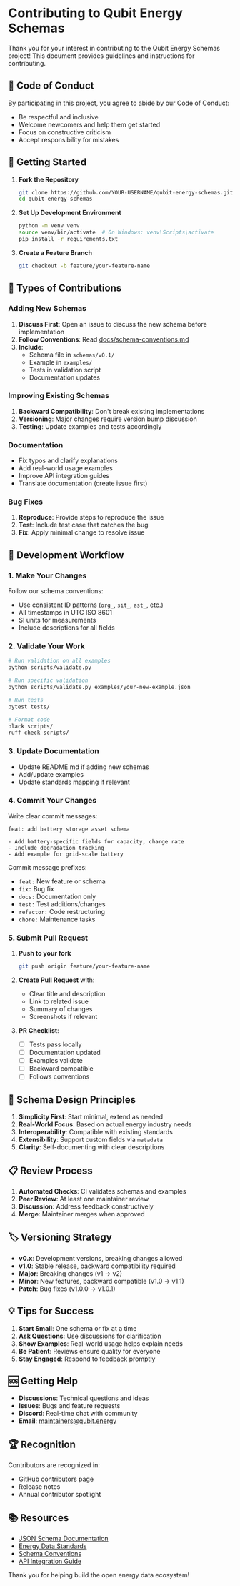 # Contributing to Qubit Energy Schemas

Thank you for your interest in contributing to the Qubit Energy Schemas project! This document provides guidelines and instructions for contributing.

## 🤝 Code of Conduct

By participating in this project, you agree to abide by our Code of Conduct:
- Be respectful and inclusive
- Welcome newcomers and help them get started
- Focus on constructive criticism
- Accept responsibility for mistakes

## 🚀 Getting Started

1. **Fork the Repository**
   ```bash
   git clone https://github.com/YOUR-USERNAME/qubit-energy-schemas.git
   cd qubit-energy-schemas
   ```

2. **Set Up Development Environment**
   ```bash
   python -m venv venv
   source venv/bin/activate  # On Windows: venv\Scripts\activate
   pip install -r requirements.txt
   ```

3. **Create a Feature Branch**
   ```bash
   git checkout -b feature/your-feature-name
   ```

## 📝 Types of Contributions

### Adding New Schemas

1. **Discuss First**: Open an issue to discuss the new schema before implementation
2. **Follow Conventions**: Read [docs/schema-conventions.md](docs/schema-conventions.md)
3. **Include**:
   - Schema file in `schemas/v0.1/`
   - Example in `examples/`
   - Tests in validation script
   - Documentation updates

### Improving Existing Schemas

1. **Backward Compatibility**: Don't break existing implementations
2. **Versioning**: Major changes require version bump discussion
3. **Testing**: Update examples and tests accordingly

### Documentation

- Fix typos and clarify explanations
- Add real-world usage examples
- Improve API integration guides
- Translate documentation (create issue first)

### Bug Fixes

1. **Reproduce**: Provide steps to reproduce the issue
2. **Test**: Include test case that catches the bug
3. **Fix**: Apply minimal change to resolve issue

## 🔧 Development Workflow

### 1. Make Your Changes

Follow our schema conventions:
- Use consistent ID patterns (`org_`, `sit_`, `ast_`, etc.)
- All timestamps in UTC ISO 8601
- SI units for measurements
- Include descriptions for all fields

### 2. Validate Your Work

```bash
# Run validation on all examples
python scripts/validate.py

# Run specific validation
python scripts/validate.py examples/your-new-example.json

# Run tests
pytest tests/

# Format code
black scripts/
ruff check scripts/
```

### 3. Update Documentation

- Update README.md if adding new schemas
- Add/update examples
- Update standards mapping if relevant

### 4. Commit Your Changes

Write clear commit messages:
```
feat: add battery storage asset schema

- Add battery-specific fields for capacity, charge rate
- Include degradation tracking
- Add example for grid-scale battery
```

Commit message prefixes:
- `feat:` New feature or schema
- `fix:` Bug fix
- `docs:` Documentation only
- `test:` Test additions/changes
- `refactor:` Code restructuring
- `chore:` Maintenance tasks

### 5. Submit Pull Request

1. **Push to your fork**
   ```bash
   git push origin feature/your-feature-name
   ```

2. **Create Pull Request** with:
   - Clear title and description
   - Link to related issue
   - Summary of changes
   - Screenshots if relevant

3. **PR Checklist**:
   - [ ] Tests pass locally
   - [ ] Documentation updated
   - [ ] Examples validate
   - [ ] Backward compatible
   - [ ] Follows conventions

## 🎯 Schema Design Principles

1. **Simplicity First**: Start minimal, extend as needed
2. **Real-World Focus**: Based on actual energy industry needs
3. **Interoperability**: Compatible with existing standards
4. **Extensibility**: Support custom fields via `metadata`
5. **Clarity**: Self-documenting with clear descriptions

## 📋 Review Process

1. **Automated Checks**: CI validates schemas and examples
2. **Peer Review**: At least one maintainer review
3. **Discussion**: Address feedback constructively
4. **Merge**: Maintainer merges when approved

## 🏷️ Versioning Strategy

- **v0.x**: Development versions, breaking changes allowed
- **v1.0**: Stable release, backward compatibility required
- **Major**: Breaking changes (v1 → v2)
- **Minor**: New features, backward compatible (v1.0 → v1.1)
- **Patch**: Bug fixes (v1.0.0 → v1.0.1)

## 💡 Tips for Success

1. **Start Small**: One schema or fix at a time
2. **Ask Questions**: Use discussions for clarification
3. **Show Examples**: Real-world usage helps explain needs
4. **Be Patient**: Reviews ensure quality for everyone
5. **Stay Engaged**: Respond to feedback promptly

## 🆘 Getting Help

- **Discussions**: Technical questions and ideas
- **Issues**: Bugs and feature requests
- **Discord**: Real-time chat with community
- **Email**: maintainers@qubit.energy

## 🏆 Recognition

Contributors are recognized in:
- GitHub contributors page
- Release notes
- Annual contributor spotlight

## 📚 Resources

- [JSON Schema Documentation](https://json-schema.org/)
- [Energy Data Standards](docs/standards-mapping.md)
- [Schema Conventions](docs/schema-conventions.md)
- [API Integration Guide](docs/api-integration.md)

Thank you for helping build the open energy data ecosystem!